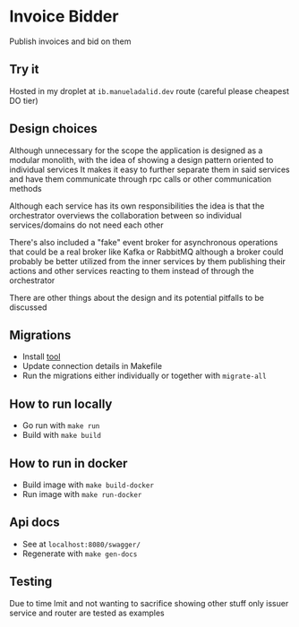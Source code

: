 # Invoice Bidder

Publish invoices and bid on them

## Try it
Hosted in my droplet at `ib.manueladalid.dev` route (careful please cheapest DO tier)

## Design choices
Although unnecessary for the scope the application is designed as a modular monolith,
with the idea of showing a design pattern oriented to individual services
It makes it easy to further separate them in said services and have them communicate through rpc calls or other communication methods

Although each service has its own responsibilities the idea is that the orchestrator overviews the collaboration between so individual services/domains
do not need each other

There's also included a "fake" event broker for asynchronous operations that could be a real broker like Kafka or RabbitMQ although
a broker could probably be better utilized from the inner services by them publishing their actions and other services reacting to them
instead of through the orchestrator

There are other things about the design and its potential pitfalls to be discussed

## Migrations
- Install [tool](https://github.com/golang-migrate/migrate/tree/master/cmd/migrate)
- Update connection details in Makefile
- Run the migrations either individually or together with `migrate-all`

## How to run locally
- Go run with `make run`
- Build with `make build`

## How to run in docker
- Build image with `make build-docker`
- Run image with `make run-docker`

## Api docs
- See at `localhost:8080/swagger/`
- Regenerate with `make gen-docs`

## Testing
Due to time lmit and not wanting to sacrifice showing other stuff only issuer service and router are tested as examples
